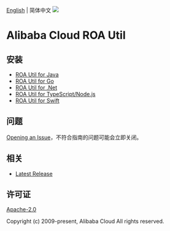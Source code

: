 [English](README.md) | 简体中文
![](https://aliyunsdk-pages.alicdn.com/icons/AlibabaCloud.svg)

# Alibaba Cloud ROA Util
## 安装

- [ROA Util for Java](./java/README-CN.md)
- [ROA Util for Go](./golang/README-CN.md)
- [ROA Util for .Net](./csharp/README-CN.md)
- [ROA Util for TypeScript/Node.js](./ts/README-CN.md)
- [ROA Util for Swift](./swift/README-CN.md)

## 问题
[Opening an Issue](https://github.com/aliyun/tea-roa-util/issues/new)，不符合指南的问题可能会立即关闭。

## 相关
* [Latest Release](https://github.com/aliyun/tea-roa-util)

## 许可证
[Apache-2.0](http://www.apache.org/licenses/LICENSE-2.0)

Copyright (c) 2009-present, Alibaba Cloud All rights reserved.